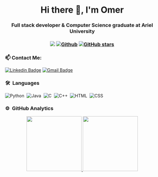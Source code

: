 <h1 align="center">Hi there 👋, I'm Omer</h1>
<h3 align="center">Full stack developer & Computer Science graduate at Ariel University</h3>

<h3 align="center"> 
  
![](https://visitor-badge.laobi.icu/badge?page_id=Omer2041.Omer2041) 
[![Github](https://img.shields.io/github/followers/Omer2041?label=Followers&style=social)](https://github.com/Omer2041) 
[![GitHub stars](https://img.shields.io/github/stars/Omer2041?label=Stars&style=social)](https://github.com/Omer2041)
  
</h3>

<h3> 📫 Contact Me:</h3>

[![Linkedin Badge](https://img.shields.io/badge/-Linkedin-blue?style=flat-square&logo=Linkedin&logoColor=white&link=https://www.linkedin.com/in/omer-shalom-18915720a/)](https://www.linkedin.com/in/omer-shalom-18915720a/)
[![Gmail Badge](https://img.shields.io/badge/-omer2345@gmail.com-c14438?style=flat-square&logo=Gmail&logoColor=white&link=mailto:omer2345@gmail.com)](mailto:omer2345@gmail.com)

### 🛠 &nbsp;Languages

![Python](https://img.shields.io/badge/-Python-05122A?style=flat&logo=python)&nbsp;
![Java](https://img.shields.io/badge/-Java-05122A?style=flat&logo=Java&logoColor=FFA518)&nbsp;
![C](https://img.shields.io/badge/-C-05122A?style=flat&logo=C&logoColor=A8B9CC)&nbsp;
![C++](https://img.shields.io/badge/-C++-05122A?style=flat&logo=C%2B%2B&logoColor=00599C)&nbsp;
![HTML](https://img.shields.io/badge/-HTML-05122A?style=flat&logo=HTML5)&nbsp;
![CSS](https://img.shields.io/badge/-CSS-05122A?style=flat&logo=CSS)&nbsp;


### ⚙️ &nbsp;GitHub Analytics
<p align="center">
<a href="https://github.com/Omer2041">
  <img height="180em" src="https://github-readme-stats-eight-theta.vercel.app/api?username=Omer2041&show_icons=true&theme=algolia&include_all_commits=true&count_private=true"/>
  <img height="180em" src="https://github-readme-stats-eight-theta.vercel.app/api/top-langs/?username=Omer2041&layout=compact&langs_count=8&theme=algolia"/>
</a>
</p>

